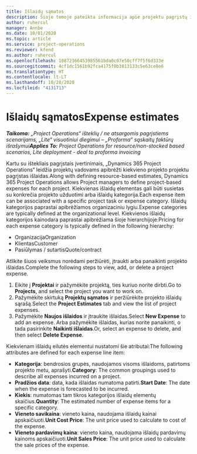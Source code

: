 ```yaml
---
title: Išlaidų sąmatos
description: Šioje temoje pateikta informacija apie projektu pagrįstų išlaidų nustatymą arba vertinimą.
author: ruhercul
manager: Annbe
ms.date: 10/01/2020
ms.topic: article
ms.service: project-operations
ms.reviewer: kfend
ms.author: ruhercul
ms.openlocfilehash: 10872366453985561bda0c07e50cff7f5f6d333e
ms.sourcegitcommit: 4cf1dc1561b92fca4175f0b3813133c5e63ce8e6
ms.translationtype: HT
ms.contentlocale: lt-LT
ms.lasthandoff: 10/28/2020
ms.locfileid: "4131713"
---
```

# <a name="expense-estimates"></a><span data-ttu-id="6a14e-103">Išlaidų sąmatos</span><span class="sxs-lookup"><span data-stu-id="6a14e-103">Expense estimates</span></span>
<span data-ttu-id="6a14e-104">_**Taikoma:** „Project Operations“ išteklių / ne atsargomis pagrįstiems scenarijams, „Lite“ visuotiniui diegimui – „Proforma“ sąskaitų faktūrų išrašymui_</span><span class="sxs-lookup"><span data-stu-id="6a14e-104">_**Applies To:** Project Operations for resource/non-stocked based scenarios, Lite deployment - deal to proforma invoicing_</span></span>

<span data-ttu-id="6a14e-105">Kartu su ištekliais pagrįstais įvertinimais, „Dynamics 365 Project Operations“ leidžia projektų vadovams apibrėžti kiekvieno projekto projektu pagrįstas išlaidas.</span><span class="sxs-lookup"><span data-stu-id="6a14e-105">Along with defining resource-based estimates, Dynamics 365 Project Operations allows Project managers to define project-based expenses for each project.</span></span> <span data-ttu-id="6a14e-106">Kiekvienas išlaidų elementas gali būti susietas su konkrečia projekto užduotimi arba išlaidų kategorija.</span><span class="sxs-lookup"><span data-stu-id="6a14e-106">Each expense item can be associated with a specific project task or expense category.</span></span> <span data-ttu-id="6a14e-107">Išlaidų kategorijos paprastai apibrėžiamos organizaciniu lygiu.</span><span class="sxs-lookup"><span data-stu-id="6a14e-107">Expense categories are typically defined at the organizational level.</span></span> <span data-ttu-id="6a14e-108">Kiekvienos išlaidų kategorijos kainodara paprastai apibrėžiama šioje hierarchijoje:</span><span class="sxs-lookup"><span data-stu-id="6a14e-108">Pricing for each expense category is typically defined in the following hierarchy:</span></span>

- <span data-ttu-id="6a14e-109">Organizacija</span><span class="sxs-lookup"><span data-stu-id="6a14e-109">Organization</span></span>
- <span data-ttu-id="6a14e-110">Klientas</span><span class="sxs-lookup"><span data-stu-id="6a14e-110">Customer</span></span>
- <span data-ttu-id="6a14e-111">Pasiūlymas / sutartis</span><span class="sxs-lookup"><span data-stu-id="6a14e-111">Quote/contract</span></span>

<span data-ttu-id="6a14e-112">Atlikite šiuos veiksmus norėdami peržiūrėti, įtraukti arba panaikinti projekto išlaidas.</span><span class="sxs-lookup"><span data-stu-id="6a14e-112">Complete the following steps to view, add, or delete a project expense.</span></span>

1. <span data-ttu-id="6a14e-113">Eikite į **Projektai** ir pažymėkite projektą, ties kuriuo norite dirbti.</span><span class="sxs-lookup"><span data-stu-id="6a14e-113">Go to **Projects**, and select the project you want to work on.</span></span>
2. <span data-ttu-id="6a14e-114">Pažymėkite skirtuką **Projektų sąmatos** ir peržiūrėkite projekto išlaidų sąrašą.</span><span class="sxs-lookup"><span data-stu-id="6a14e-114">Select the **Project Estimates** tab and view the list of project expenses.</span></span>
3. <span data-ttu-id="6a14e-115">Pažymėkite **Naujos išlaidos** ir įtraukite išlaidas.</span><span class="sxs-lookup"><span data-stu-id="6a14e-115">Select **New Expense** to add an expense.</span></span> <span data-ttu-id="6a14e-116">Arba pažymėkite išlaidas, kurias norite panaikinti, o tada pasirinkite **Naikinti išlaidas**.</span><span class="sxs-lookup"><span data-stu-id="6a14e-116">Or, select an expense to delete, and then select **Delete Expense**.</span></span>

<span data-ttu-id="6a14e-117">Kiekvienam išlaidų eilutės elementui nustatomi šie atributai:</span><span class="sxs-lookup"><span data-stu-id="6a14e-117">The following attributes are defined for each expense line item:</span></span>

- <span data-ttu-id="6a14e-118">**Kategorija**: bendrosios grupės, naudojamos visoms išlaidoms, patirtoms projekto metu, aprašyti.</span><span class="sxs-lookup"><span data-stu-id="6a14e-118">**Category**: The common groupings used to describe all expenses incurred on a project.</span></span>
- <span data-ttu-id="6a14e-119">**Pradžios data**: data, kada išlaidas numatoma patirti.</span><span class="sxs-lookup"><span data-stu-id="6a14e-119">**Start Date**: The date when the expense is forecasted to be incurred.</span></span>
- <span data-ttu-id="6a14e-120">**Kiekis**: numatomas tam tikros kategorijos išlaidų elementų skaičius.</span><span class="sxs-lookup"><span data-stu-id="6a14e-120">**Quantity**: The estimated number of expense items for a specific category.</span></span>
- <span data-ttu-id="6a14e-121">**Vieneto savikaina**: vieneto kaina, naudojama išlaidų kainai apskaičiuoti.</span><span class="sxs-lookup"><span data-stu-id="6a14e-121">**Unit Cost Price**: The unit price used to calculate to cost of the expense.</span></span>
- <span data-ttu-id="6a14e-122">**Vieneto pardavimų kaina**: vieneto kaina, naudojama išlaidų pardavimų kainoms apskaičiuoti.</span><span class="sxs-lookup"><span data-stu-id="6a14e-122">**Unit Sales Price**: The unit price used to calculate the sale prices of the expense.</span></span>

